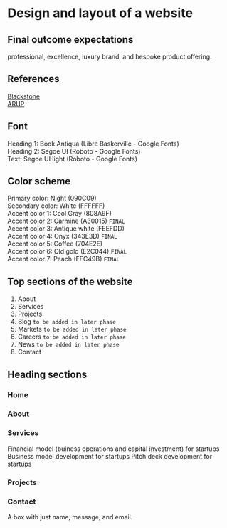 # Design and layout of a website
## Final outcome expectations
professional, excellence, luxury brand, and bespoke product offering.
## References
[Blackstone](https://www.blackstone.com/) <br>
[ARUP](https://www.arup.com/)
## Font
Heading 1: Book Antiqua (Libre Baskerville - Google Fonts) <br>
Heading 2: Segoe UI (Roboto - Google Fonts) <br>
Text: Segoe UI light (Roboto - Google Fonts)
## Color scheme
Primary color: Night (090C09) <br>
Secondary color: White (FFFFFF) <br>
Accent color 1: Cool Gray (808A9F) <br>
Accent color 2: Carmine (A30015) `FINAL`<br>
Accent color 3: Antique white (FEEFDD) <br>
Accent color 4: Onyx (343E3D) `FINAL`<br>
Accent color 5: Coffee (704E2E) <br>
Accent color 6: Old gold (E2C044) `FINAL`<br>
Accent color 7: Peach (FFC49B) `FINAL`<br>
## Top sections of the website
1. About
2. Services
3. Projects
4. Blog `to be added in later phase`
5. Markets `to be added in later phase`
6. Careers `to be added in later phase`
7. News `to be added in later phase`
8. Contact
## Heading sections
### Home
### About
### Services
Financial model (buiness operations and capital investment) for startups
Business model development for startups
Pitch deck development for startups
### Projects
### Contact
A box with just name, message, and email.
